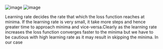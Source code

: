 
![image](https://user-images.githubusercontent.com/66305714/118205331-aa47f700-b492-11eb-9a9a-6f9901b881c4.png)
![image](https://user-images.githubusercontent.com/66305714/118206136-6950e200-b494-11eb-8f9a-c9ef223f12b9.png)



Learning rate decides the rate that which the loss function reaches at minima. If the learning rate is very small, it take more steps and hence greater time to approach minima and vice-versa.Clearly as the learning rate increases the loss function converges faster to the minima but we have to be cautious with high learning rate as it may result in skipping the minima. In our case

